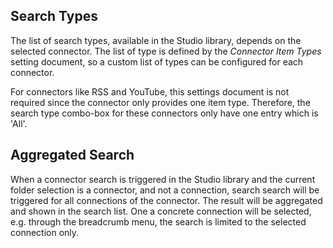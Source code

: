## Search Types

The list of search types, available in the Studio library, depends on the selected connector.
The list of type is defined by the _Connector Item Types_ setting document, so a custom list of types
can be configured for each connector.

For connectors like RSS and YouTube, this settings document is not required since the connector only provides 
one item type. Therefore, the search type combo-box for these connectors only have one entry which is 'All'.

## Aggregated Search

When a connector search is triggered in the Studio library and the current folder selection is a connector, and not 
a connection, search search will be triggered for all connections of the connector. The result will be aggregated 
and shown in the search list. One a concrete connection will be selected, e.g. through the breadcrumb menu, the search is 
limited to the selected connection only.